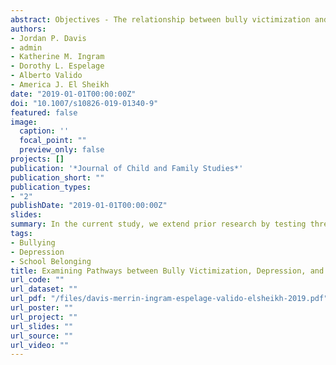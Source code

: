 ```yaml
---
abstract: Objectives - The relationship between bully victimization and depression has been examined extensively with prior research showing long-term cascade of problems stemming from both exposure to victimization and depressive symptomology. However, prior research has failed to consider how protective factors may mitigate these long-term problems. Three theoretical models were tested: the interpersonal risk model, symptom driven model, and transactional model. Methods - The present study employs a novel statistical technique to explore longitudinal reciprocal associations among bullying, depression, and school belonging in a sample of 2177 middle school students (ages 11 to 15) in a Midwestern state. We used a model building process to explore the overall association between bully victimization, depression, and school belonging as well as a multi-group model in which models were estimated for boys and girls, separately. Results - In our overall model, results indicated support for both symptom driven and interpersonal risk models. However, we did not find any significant buffering effect of school belonging. In our multi-group model, we found support for a buffering effect of school belonging for girls, but not boys. School belonging buffered long term problems associated with experiences of bully victimization via reductions in depression. Conclusions - Our findings point to the broader concept of school structure being differentially supportive and protective for various demographic groups and the need to consider the entire social ecology of a school when planning and implementing prevention interventions.
authors:
- Jordan P. Davis
- admin
- Katherine M. Ingram
- Dorothy L. Espelage
- Alberto Valido
- America J. El Sheikh
date: "2019-01-01T00:00:00Z"
doi: "10.1007/s10826-019-01340-9"
featured: false
image:
  caption: ''
  focal_point: ""
  preview_only: false
projects: []
publication: '*Journal of Child and Family Studies*'
publication_short: ""
publication_types:
- "2"
publishDate: "2019-01-01T00:00:00Z"
slides: 
summary: In the current study, we extend prior research by testing three theoretical frameworks (interpersonal risk model, symptom driven model, transactional model) to understand the associations between bully victimization, depression, and school belonging.
tags:
- Bullying
- Depression
- School Belonging
title: Examining Pathways between Bully Victimization, Depression, and School Belonging Among Early Adolescents
url_code: ""
url_dataset: ""
url_pdf: "/files/davis-merrin-ingram-espelage-valido-elsheikh-2019.pdf"
url_poster: ""
url_project: ""
url_slides: ""
url_source: ""
url_video: ""
---
```

